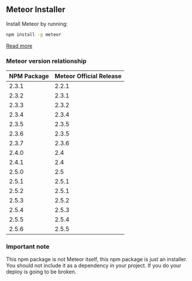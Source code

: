 ## Meteor Installer

Install Meteor by running:

```bash
npm install -g meteor
```

[Read more](https://www.meteor.com/developers/install)

### Meteor version relationship

| NPM Package | Meteor Official Release |
|-------------|-------------------------|
| 2.3.1       | 2.2.1                   |
| 2.3.2       | 2.3.1                   |
| 2.3.3       | 2.3.2                   |
| 2.3.4       | 2.3.4                   |
| 2.3.5       | 2.3.5                   |
| 2.3.6       | 2.3.5                   |
| 2.3.7       | 2.3.6                   |
| 2.4.0       | 2.4                     |
| 2.4.1       | 2.4                     |
| 2.5.0       | 2.5                     |
| 2.5.1       | 2.5.1                   |
| 2.5.2       | 2.5.1                   |
| 2.5.3       | 2.5.2                   |
| 2.5.4       | 2.5.3                   |
| 2.5.5       | 2.5.4                   |
| 2.5.6       | 2.5.5                   |

### Important note

This npm package is not Meteor itself, this npm package is just an installer. You should not include it as a dependency in your project. If you do your deploy is going to be broken.
